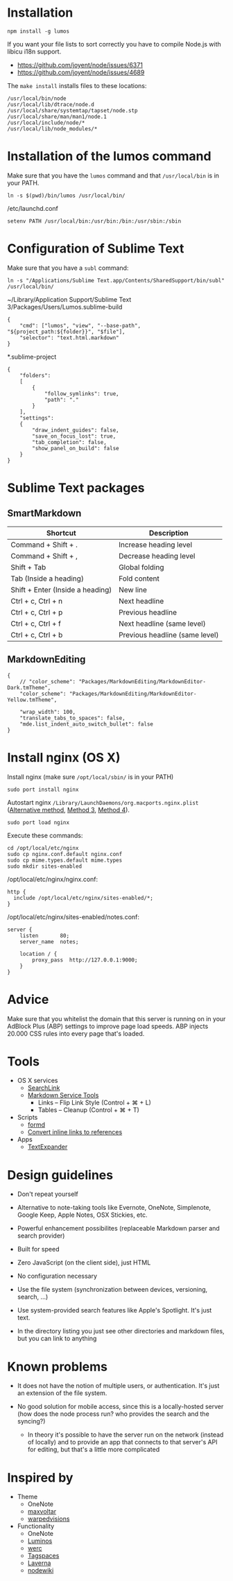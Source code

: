 # Installation

	npm install -g lumos

If you want your file lists to sort correctly you have to compile Node.js with libicu i18n support.

- <https://github.com/joyent/node/issues/6371>
- <https://github.com/joyent/node/issues/4689>

The `make install` installs files to these locations:

	/usr/local/bin/node
	/usr/local/lib/dtrace/node.d
	/usr/local/share/systemtap/tapset/node.stp
	/usr/local/share/man/man1/node.1
	/usr/local/include/node/*
	/usr/local/lib/node_modules/*

# Installation of the lumos command 

Make sure that you have the `lumos` command and that `/usr/local/bin` is in your PATH.

	ln -s $(pwd)/bin/lumos /usr/local/bin/

/etc/launchd.conf

	setenv PATH /usr/local/bin:/usr/bin:/bin:/usr/sbin:/sbin

# Configuration of Sublime Text

Make sure that you have a `subl` command:

	ln -s "/Applications/Sublime Text.app/Contents/SharedSupport/bin/subl" /usr/local/bin/

~/Library/Application Support/Sublime Text 3/Packages/Users/Lumos.sublime-build

	{
		"cmd": ["lumos", "view", "--base-path", "${project_path:${folder}}", "$file"],
		"selector": "text.html.markdown"
	}

\*.sublime-project

	{
		"folders":
		[
			{
				"follow_symlinks": true,
				"path": "."
			}
		],
		"settings":
		{
			"draw_indent_guides": false,
			"save_on_focus_lost": true,
			"tab_completion": false,
			"show_panel_on_build": false
		}
	}

# Sublime Text packages
## SmartMarkdown

| Shortcut                         | Description                    |
| -------------------              | ----------------------         |
| Command + Shift + .              | Increase heading level         |
| Command + Shift + ,              | Decrease heading level         |
| Shift + Tab                      | Global folding                 |
| Tab (Inside a heading)           | Fold content                   |
| Shift + Enter (Inside a heading) | New line                       |
| Ctrl + c, Ctrl + n               | Next headline                  |
| Ctrl + c, Ctrl + p               | Previous headline              |
| Ctrl + c, Ctrl + f               | Next headline (same level)     |
| Ctrl + c, Ctrl + b               | Previous headline (same level) |

## MarkdownEditing

	{
		// "color_scheme": "Packages/MarkdownEditing/MarkdownEditor-Dark.tmTheme",
		"color_scheme": "Packages/MarkdownEditing/MarkdownEditor-Yellow.tmTheme",

		"wrap_width": 100,
		"translate_tabs_to_spaces": false,
		"mde.list_indent_auto_switch_bullet": false
	}

# Install nginx (OS X)

Install nginx (make sure `/opt/local/sbin/` is in your PATH)

	sudo port install nginx

Autostart nginx `/Library/LaunchDaemons/org.macports.nginx.plist` ([Alternative method](http://wiki.nginx.org/OSX_launchd), [Method 3](http://superuser.com/questions/304206/how-do-i-start-nginx-on-port-80-at-os-x-login), [Method 4](http://hunterford.me/nginx-startup-script-for-mac-os-x/)).

	sudo port load nginx

Execute these commands:

	cd /opt/local/etc/nginx
	sudo cp nginx.conf.default nginx.conf
	sudo cp mime.types.default mime.types
	sudo mkdir sites-enabled

/opt/local/etc/nginx/nginx.conf:

	http {
	  include /opt/local/etc/nginx/sites-enabled/*;
	}

/opt/local/etc/nginx/sites-enabled/notes.conf:

	server {
		listen       80;
		server_name  notes;

		location / {
			proxy_pass  http://127.0.0.1:9000;
		}
	}

# Advice

Make sure that you whitelist the domain that this server is running on in your AdBlock Plus (ABP) settings to improve page load speeds. ABP injects 20.000 CSS rules into every page that's loaded.

# Tools

- OS X services
	- [SearchLink](http://brettterpstra.com/projects/searchlink/)
	- [Markdown Service Tools](http://brettterpstra.com/projects/markdown-service-tools/)
		- Links – Flip Link Style (Control + ⌘ + L)
		- Tables – Cleanup (Control + ⌘ + T)
- Scripts
	- [formd](https://github.com/drbunsen/formd)
	- [Convert inline links to references](https://gist.github.com/ttscoff/1207337)
- Apps
	- [TextExpander](http://smilesoftware.com/TextExpander/)

# Design guidelines

- Don't repeat yourself

- Alternative to note-taking tools like Evernote, OneNote, Simplenote, Google Keep, Apple Notes, OSX Stickies, etc.

- Powerful enhancement possibilites (replaceable Markdown parser and search provider)

- Built for speed

- Zero JavaScript (on the client side), just HTML

- No configuration necessary

- Use the file system (synchronization between devices, versioning, search, ...)

- Use system-provided search features like Apple's Spotlight. It's just text.

- In the directory listing you just see other directories and markdown files, but you can link to anything

# Known problems

- It does not have the notion of multiple users, or authentication. It's just an extension of the file system.

- No good solution for mobile access, since this is a locally-hosted server (how does the node process run? who provides the search and the syncing?)

	- In theory it's possible to have the server run on the network (instead of locally) and to provide an app that connects to that server's API for editing, but that's a little more complicated

# Inspired by

- Theme
	- OneNote
	- [maxvoltar](http://maxvoltar.com/)
	- [warpedvisions](http://warpedvisions.org/)
- Functionality
	- OneNote
	- [Luminos](https://menteslibres.net/luminos/)
	- [werc](http://werc.cat-v.org/)
	- [Tagspaces](http://www.tagspaces.org/)
	- [Laverna](https://laverna.cc/)
	- [nodewiki](https://www.npmjs.org/package/nodewiki)